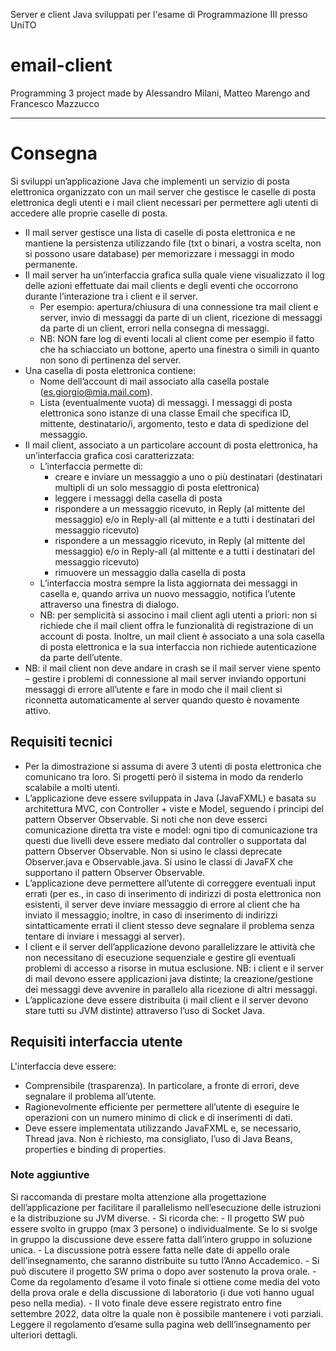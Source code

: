 Server e client Java sviluppati per l'esame di Programmazione III presso UniTO

# email-client
Programming 3 project made by Alessandro Milani, Matteo Marengo and Francesco Mazzucco 

---

# Consegna

Si sviluppi un’applicazione Java che implementi un servizio di posta elettronica organizzato con un mail server che gestisce le caselle di posta elettronica degli utenti e i mail client necessari per permettere agli utenti di accedere alle proprie caselle di posta.
  - Il mail server gestisce una lista di caselle di posta elettronica e ne mantiene la persistenza utilizzando file (txt o binari, a vostra scelta, non si possono usare database) per memorizzare i messaggi in modo permanente.
  - Il mail server ha un’interfaccia grafica sulla quale viene visualizzato il log delle azioni effettuate dai mail clients e degli eventi che occorrono durante l’interazione tra i client e il server.
    - Per esempio: apertura/chiusura di una connessione tra mail client e server, invio di messaggi da parte di un client, ricezione di messaggi da parte di un client, errori nella consegna di messaggi.
    - NB: NON fare log di eventi locali al client come per esempio il fatto che ha schiacciato un bottone, aperto una finestra o simili in quanto non sono di pertinenza del server.
  - Una casella di posta elettronica contiene:
    - Nome dell’account di mail associato alla casella postale (es.giorgio@mia.mail.com).
    - Lista (eventualmente vuota) di messaggi. I messaggi di posta elettronica sono istanze di una classe Email che specifica ID, mittente, destinatario/i, argomento, testo e data di spedizione del messaggio.
  - Il mail client, associato a un particolare account di posta elettronica, ha un’interfaccia grafica così caratterizzata:
    - L’interfaccia permette di:
      - creare e inviare un messaggio a uno o più destinatari (destinatari multipli di un solo messaggio di posta elettronica)
      - leggere i messaggi della casella di posta
      - rispondere a un messaggio ricevuto, in Reply (al mittente del messaggio) e/o in Reply-all (al mittente e a tutti i destinatari del messaggio ricevuto)
      - rispondere a un messaggio ricevuto, in Reply (al mittente del messaggio) e/o in Reply-all (al mittente e a tutti i destinatari del messaggio ricevuto)
      - rimuovere un messaggio dalla casella di posta
    - L’interfaccia mostra sempre la lista aggiornata dei messaggi in casella e, quando arriva un nuovo messaggio, notifica l’utente attraverso una finestra di dialogo.
    - NB: per semplicità si associno i mail client agli utenti a priori: non si richiede che il mail client offra le funzionalità di registrazione di un account di posta. Inoltre, un mail client è associato a una sola casella di posta elettronica e la sua interfaccia non richiede autenticazione da parte dell’utente.
  - NB: il mail client non deve andare in crash se il mail server viene spento – gestire i problemi di connessione al mail server inviando opportuni messaggi di errore all’utente e fare in modo che il mail client si riconnetta automaticamente al server quando questo è novamente attivo.

## Requisiti tecnici

  - Per la dimostrazione si assuma di avere 3 utenti di posta elettronica che comunicano tra loro. Si progetti però il sistema in modo da renderlo scalabile a molti utenti.
  - L’applicazione deve essere sviluppata in Java (JavaFXML) e basata su architettura MVC, con Controller + viste e Model, seguendo i principi del pattern Observer Observable. Si noti che non deve esserci comunicazione diretta tra viste e model: ogni tipo di comunicazione tra questi due livelli deve essere mediato dal controller o supportata dal pattern Observer Observable. Non si usino le classi deprecate Observer.java e Observable.java. Si usino le classi di JavaFX che supportano il pattern Observer Observable.
  - L’applicazione deve permettere all’utente di correggere eventuali input errati (per es., in caso di inserimento di indirizzi di posta elettronica non esistenti, il server deve inviare messaggio di errore al client che ha inviato il messaggio; inoltre, in caso di inserimento di indirizzi sintatticamente errati il client stesso deve segnalare il problema senza tentare di inviare i messaggi al server).
  - I client e il server dell’applicazione devono parallelizzare le attività che non necessitano di esecuzione sequenziale e gestire gli eventuali problemi di accesso a risorse in mutua esclusione. NB: i client e il server di mail devono essere applicazioni java distinte; la creazione/gestione dei messaggi deve avvenire in parallelo alla ricezione di altri messaggi.
  - L’applicazione deve essere distribuita (i mail client e il server devono stare tutti su JVM distinte) attraverso l’uso di Socket Java.

## Requisiti interfaccia utente

L'interfaccia deve essere:
  - Comprensibile (trasparenza). In particolare, a fronte di errori, deve segnalare il problema all’utente.
  - Ragionevolmente efficiente per permettere all’utente di eseguire le operazioni con un numero minimo di click e di inserimenti di dati.
  - Deve essere implementata utilizzando JavaFXML e, se necessario, Thread java. Non è richiesto, ma consigliato, l’uso di Java Beans, properties e binding di properties.

### Note aggiuntive

Si raccomanda di prestare molta attenzione alla progettazione dell’applicazione per facilitare il parallelismo nell’esecuzione delle istruzioni e la distribuzione su JVM diverse. - Si ricorda che: - Il progetto SW può essere svolto in gruppo (max 3 persone) o individualmente. Se lo si svolge in gruppo la discussione deve essere fatta dall’intero gruppo in soluzione unica. - La discussione potrà essere fatta nelle date di appello orale dell’insegnamento, che saranno distribuite su tutto l’Anno Accademico. - Si può discutere il progetto SW prima o dopo aver sostenuto la prova orale. - Come da regolamento d’esame il voto finale si ottiene come media del voto della prova orale e della discussione di laboratorio (i due voti hanno ugual peso nella media). - Il voto finale deve essere registrato entro fine settembre 2022, data oltre la quale non è possibile mantenere i voti parziali. Leggere il regolamento d’esame sulla pagina web delll’insegnamento per ulteriori dettagli.
